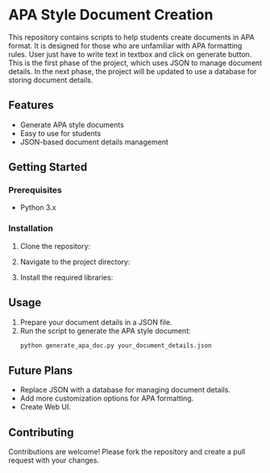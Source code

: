 # APA Style Document Creation

This repository contains scripts to help students create documents in APA format. It is designed for those who are unfamiliar with APA formatting rules. User just have to write text in textbox and click on generate button. This is the first phase of the project, which uses JSON to manage document details. In the next phase, the project will be updated to use a database for storing document details.

## Features

- Generate APA style documents
- Easy to use for students
- JSON-based document details management

## Getting Started

### Prerequisites

- Python 3.x


### Installation

1. Clone the repository:

2. Navigate to the project directory:

3. Install the required libraries:


## Usage

1. Prepare your document details in a JSON file.
2. Run the script to generate the APA style document:
    ```sh
    python generate_apa_doc.py your_document_details.json
    ```

## Future Plans

- Replace JSON with a database for managing document details.
- Add more customization options for APA formatting.
- Create Web UI.

## Contributing

Contributions are welcome! Please fork the repository and create a pull request with your changes.

